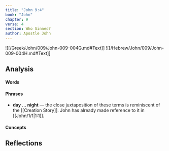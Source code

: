 ```yaml
---
title: "John 9:4"
book: "John"
chapter: 9
verse: 4
section: Who Sinned?
author: Apostle John
---
```

![[/Greek/John/009/John-009-004G.md#Text]]
![[/Hebrew/John/009/John-009-004H.md#Text]]

## Analysis

#### Words

#### Phrases
- **day ... night** — the close juxtaposition of these terms is reminiscent of the [[Creation Story]].  John has already made reference to it in [[John/1/1|1:1]].

#### Concepts

## Reflections
